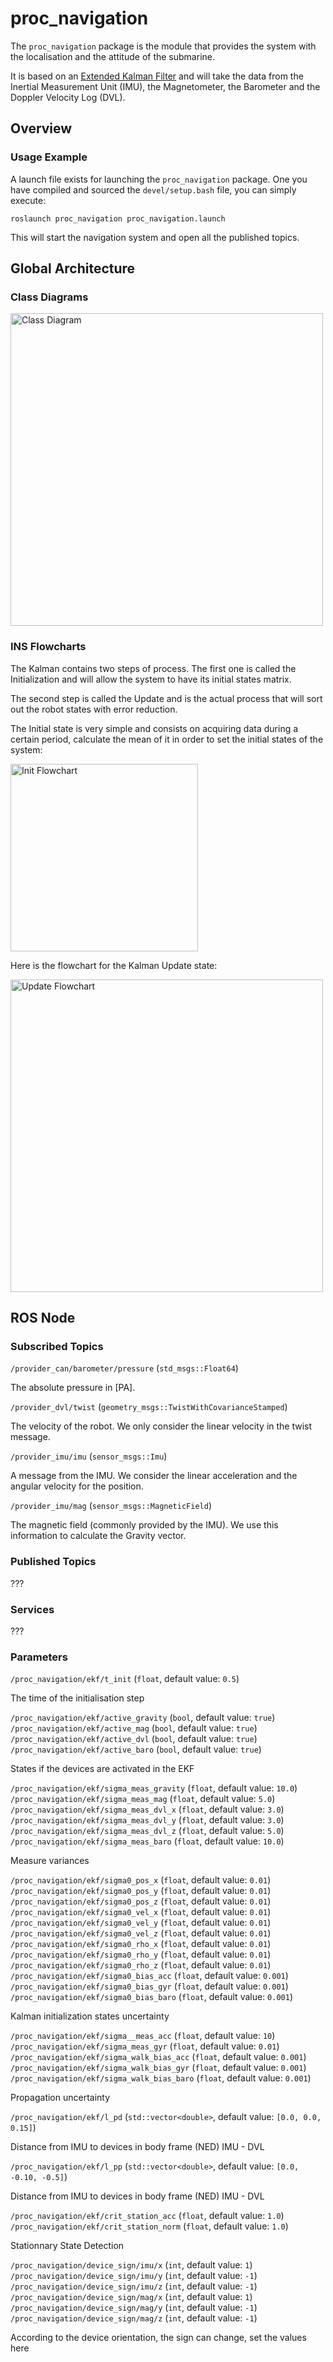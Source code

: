 # proc_navigation

The `proc_navigation` package is the module that provides the system with the localisation and the attitude of the submarine.

It is based on an [Extended Kalman Filter](https://en.wikipedia.org/wiki/Extended_Kalman_filter) and will take the data from the Inertial Measurement Unit (IMU), the Magnetometer, the Barometer and the Doppler Velocity Log (DVL).

## Overview

### Usage Example

A launch file exists for launching the `proc_navigation` package.
One you have compiled and sourced the `devel/setup.bash` file, you can simply
execute:

	roslaunch proc_navigation proc_navigation.launch

This will start the navigation system and open all the published topics.

## Global Architecture

### Class Diagrams

<img src="/assets/img/ins_class_diagram.png" alt="Class Diagram" style="width: 500px;"/>

### INS Flowcharts

The Kalman contains two steps of process. The first one is called the Initialization and will allow the system to have its initial states matrix.

The second step is called the Update and is the actual process that will sort out the robot states with error reduction.

The Initial state is very simple and consists on acquiring data during a certain period, calculate the mean of it in order to set the initial states of the system:

<img src="/assets/img/ins_init_flowchart.png" alt="Init Flowchart" style="width: 300px;"/>

Here is the flowchart for the Kalman Update state:

<img src="/assets/img/ins_update_flowchart.png" alt="Update Flowchart" style="width: 500px;"/>

## ROS Node

### Subscribed Topics

`/provider_can/barometer/pressure` (`std_msgs::Float64`)

The absolute pressure in [PA].

`/provider_dvl/twist` (`geometry_msgs::TwistWithCovarianceStamped`)

The velocity of the robot.
We only consider the linear velocity in the twist message.

`/provider_imu/imu` (`sensor_msgs::Imu`)

A message from the IMU.
We consider the linear acceleration and the angular velocity for the position.

`/provider_imu/mag` (`sensor_msgs::MagneticField`)

The magnetic field (commonly provided by the IMU).
We use this information to calculate the Gravity vector.

### Published Topics

???

### Services

???

### Parameters

`/proc_navigation/ekf/t_init` (`float`, default value: `0.5`)

The time of the initialisation step

`/proc_navigation/ekf/active_gravity` (`bool`, default value: `true`)  
`/proc_navigation/ekf/active_mag` (`bool`, default value: `true`)  
`/proc_navigation/ekf/active_dvl` (`bool`, default value: `true`)  
`/proc_navigation/ekf/active_baro` (`bool`, default value: `true`)  

States if the devices are activated in the EKF

`/proc_navigation/ekf/sigma_meas_gravity` (`float`, default value: `10.0`)  
`/proc_navigation/ekf/sigma_meas_mag` (`float`, default value: `5.0`)  
`/proc_navigation/ekf/sigma_meas_dvl_x` (`float`, default value: `3.0`)  
`/proc_navigation/ekf/sigma_meas_dvl_y` (`float`, default value: `3.0`)  
`/proc_navigation/ekf/sigma_meas_dvl_z` (`float`, default value: `5.0`)  
`/proc_navigation/ekf/sigma_meas_baro` (`float`, default value: `10.0`)  

Measure variances

`/proc_navigation/ekf/sigma0_pos_x` (`float`, default value: `0.01`)  
`/proc_navigation/ekf/sigma0_pos_y` (`float`, default value: `0.01`)  
`/proc_navigation/ekf/sigma0_pos_z` (`float`, default value: `0.01`)  
`/proc_navigation/ekf/sigma0_vel_x` (`float`, default value: `0.01`)  
`/proc_navigation/ekf/sigma0_vel_y` (`float`, default value: `0.01`)  
`/proc_navigation/ekf/sigma0_vel_z` (`float`, default value: `0.01`)  
`/proc_navigation/ekf/sigma0_rho_x` (`float`, default value: `0.01`)  
`/proc_navigation/ekf/sigma0_rho_y` (`float`, default value: `0.01`)  
`/proc_navigation/ekf/sigma0_rho_z` (`float`, default value: `0.01`)  
`/proc_navigation/ekf/sigma0_bias_acc` (`float`, default value: `0.001`)  
`/proc_navigation/ekf/sigma0_bias_gyr` (`float`, default value: `0.001`)  
`/proc_navigation/ekf/sigma0_bias_baro` (`float`, default value: `0.001`)  

Kalman initialization states uncertainty

`/proc_navigation/ekf/sigma__meas_acc` (`float`, default value: `10`)  
`/proc_navigation/ekf/sigma_meas_gyr` (`float`, default value: `0.01`)  
`/proc_navigation/ekf/sigma_walk_bias_acc` (`float`, default value: `0.001`)  
`/proc_navigation/ekf/sigma_walk_bias_gyr` (`float`, default value: `0.001`)  
`/proc_navigation/ekf/sigma_walk_bias_baro` (`float`, default value: `0.001`)  

Propagation uncertainty

`/proc_navigation/ekf/l_pd` (`std::vector<double>`, default value: `[0.0, 0.0, 0.15]`)  

Distance from IMU to devices in body frame (NED)
IMU - DVL

`/proc_navigation/ekf/l_pp` (`std::vector<double>`, default value: `[0.0, -0.10, -0.5]`)  

Distance from IMU to devices in body frame (NED)
IMU - DVL

`/proc_navigation/ekf/crit_station_acc` (`float`, default value: `1.0`)  
`/proc_navigation/ekf/crit_station_norm` (`float`, default value: `1.0`)  

Stationnary State Detection

`/proc_navigation/device_sign/imu/x` (`int`, default value: `1`)  
`/proc_navigation/device_sign/imu/y` (`int`, default value: `-1`)  
`/proc_navigation/device_sign/imu/z` (`int`, default value: `-1`)  
`/proc_navigation/device_sign/mag/x` (`int`, default value: `1`)  
`/proc_navigation/device_sign/mag/y` (`int`, default value: `-1`)  
`/proc_navigation/device_sign/mag/z` (`int`, default value: `-1`)  

According to the device orientation, the sign can change, set the values here
